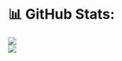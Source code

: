# 📊 GitHub Stats:
![](https://nirzak-streak-stats.vercel.app/?user=Mohamed8Zanaty&theme=nightowl&hide_border=false)<br/>
![](https://github-readme-stats.vercel.app/api/top-langs/?username=Mohamed8Zanaty&theme=nightowl&hide_border=false&include_all_commits=true&count_private=true&layout=compact)